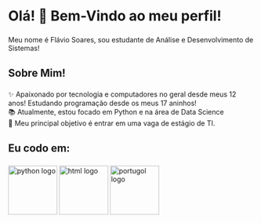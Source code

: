 <h1 align="left">Olá! 👋 Bem-Vindo ao meu perfil!</h1>

###

<p align="left">Meu nome é Flávio Soares, sou estudante de Análise e Desenvolvimento de Sistemas!</p>

###

<h2 align="left">Sobre Mim! </h2>

###

<p align="left">✨ Apaixonado por tecnologia e computadores no geral desde meus 12 anos! Estudando programação desde os meus 17 aninhos!<br>📚 Atualmente, estou focado em Python e na área de Data Science<br>🎯 Meu principal objetivo é entrar em uma vaga de estágio de TI.</p>

###

<h2 align="left">Eu codo em:</h2>

###

<div align="left">
  <img src="https://upload.wikimedia.org/wikipedia/commons/thumb/c/c3/Python-logo-notext.svg/1869px-Python-logo-notext.svg.png" height="100" alt="python logo" />
  <img src="https://upload.wikimedia.org/wikipedia/commons/thumb/3/38/HTML5_Badge.svg/1024px-HTML5_Badge.svg.png" height="100" alt="html logo" />
  <img src="https://univali-lite.github.io/Portugol-Studio/assets/img/logo.png" height="100" alt="portugol logo" />
</div>

###
